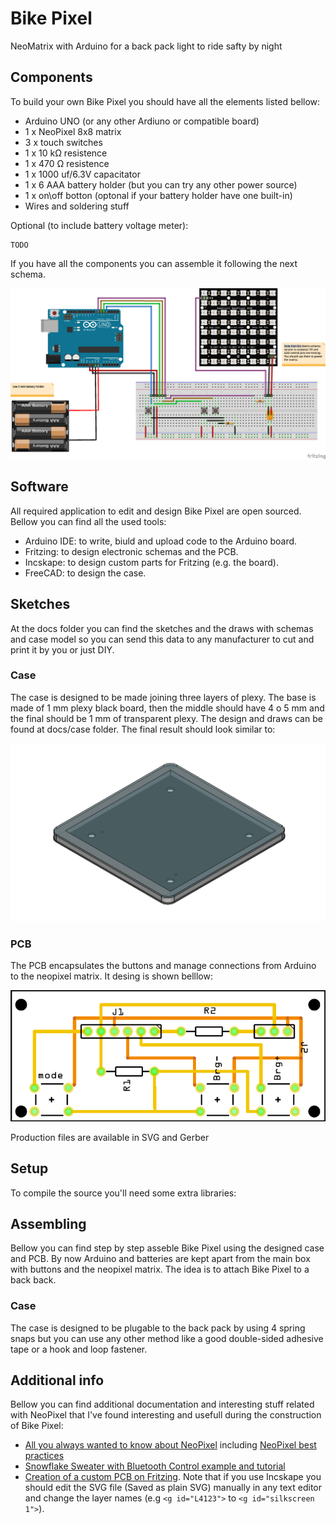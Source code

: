 # Bike Pixel

NeoMatrix with Arduino for a back pack light to ride safty by night

## Components

To build your own Bike Pixel you should have all the elements listed bellow:

* Arduino UNO (or any other Ardiuno or compatible board)
* 1 x NeoPixel 8x8 matrix
* 3 x touch switches
* 1 x 10 kΩ resistence
* 1 x 470 Ω resistence
* 1 x 1000 uf/6.3V capacitator
* 1 x 6 AAA battery holder (but you can try any other power source)
* 1 x on\off botton (optonal if your battery holder have one built-in)
* Wires and soldering stuff

Optional (to include battery voltage meter):

    TODO
    
If you have all the components you can assemble it following the next schema.

![BikePixel schema](https://github.com/kstopa/bikepixel/blob/master/docs/electronics/sketch%20protoboard.png "BikePixel sketch")

## Software
All required application to edit and design Bike Pixel are open sourced. Bellow you can find all the used tools:

* Arduino IDE: to write, biuld and upload code to the Arduino board.
* Fritzing: to design electronic schemas and the PCB.
* Incskape: to design custom parts for Fritzing (e.g. the board).
* FreeCAD: to design the case.

    
## Sketches
At the docs folder you can find the sketches and the draws with schemas and case model so you can send this data to any manufacturer to cut and print it by you or just DIY.

### Case
The case is designed to be made joining three layers of plexy. The base is made of 1 mm plexy black board, then the middle should have 4 o 5 mm and the final should be 1 mm of transparent plexy. The design and draws can be found at docs/case folder. The final result should look similar to:

![BikePixel case](https://github.com/kstopa/bikepixel/blob/master/docs/case/case.png "BikePixel Case")


### PCB
The PCB encapsulates the buttons and manage connections from Arduino to the neopixel matrix. It desing is shown belllow:

![BikePixel schema](https://github.com/kstopa/bikepixel/blob/master/docs/electronics/sketch%20pcb.png "BikePixel PCB")

Production files are available in SVG and Gerber 


## Setup
To compile the source you'll need some extra libraries:

## Assembling
Bellow you can find step by step asseble Bike Pixel using the designed case and PCB. By now Arduino and batteries are kept apart from the main box with buttons and the neopixel matrix. The idea is to attach Bike Pixel to a back back. 

### Case
The case is designed to be plugable to the back pack by using 4 spring snaps but you can use any other method like a good double-sided adhesive tape or a hook and loop fastener.


## Additional info
Bellow you can find additional documentation and interesting stuff related with NeoPixel that I've found interesting and usefull during the construction of Bike Pixel:

* [All you always wanted to know about NeoPixel](https://learn.adafruit.com/adafruit-neopixel-uberguide/the-magic-of-neopixels) including [NeoPixel best practices](https://learn.adafruit.com/adafruit-neopixel-uberguide/best-practices)
* [Snowflake Sweater with Bluetooth Control example and tutorial](https://learn.adafruit.com/neopixel-matrix-snowflake-sweater/overview)
* [Creation of a custom PCB on Fritzing](http://fritzing.org/pcb-custom-shape/). Note that if you use Incskape you should edit the SVG file (Saved as plain SVG) manually in any text editor and change the layer names (e.g `<g id="L4123">` to `<g id="silkscreen 1">`).



